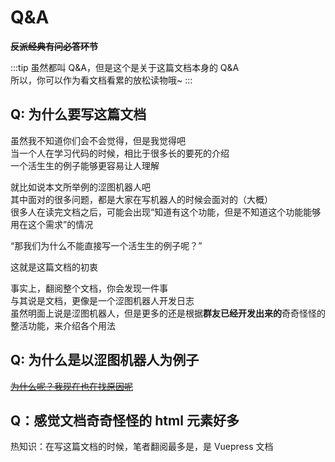 # Q&A

**~~反派经典有问必答环节~~**

:::tip
虽然都叫 Q&A，但是这个是关于这篇文档本身的 Q&A  
所以，你可以作为看文档看累的放松读物哦~
:::

## Q: 为什么要写这篇文档

虽然我不知道你们会不会觉得，但是我觉得吧  
当一个人在学习代码的时候，相比于很多长的要死的介绍  
一个活生生的例子能够更容易让人理解

就比如说本文所举例的涩图机器人吧  
其中面对的很多问题，都是大家在写机器人的时候会面对的（大概）  
很多人在读完文档之后，可能会出现“知道有这个功能，但是不知道这个功能能够用在这个需求”的情况  

“那我们为什么不能直接写一个活生生的例子呢？”

这就是这篇文档的初衷

事实上，翻阅整个文档，你会发现一件事  
与其说是文档，更像是一个<Curtain>涩图</Curtain>机器人开发日志  
虽然明面上说是涩图机器人，但是更多的还是根据**群友已经开发出来的**奇奇怪怪的整活功能，来介绍各个用法  

## Q: 为什么是以涩图机器人为例子

~~[为什么呢？我现在也在找原因呢](https://zh.moegirl.org.cn/%E4%B8%BA%E4%BB%80%E4%B9%88%E5%91%A2%EF%BC%9F%E6%88%91%E7%8E%B0%E5%9C%A8%E4%B9%9F%E5%9C%A8%E6%89%BE%E5%8E%9F%E5%9B%A0%E5%91%A2)~~

## Q：感觉文档奇奇怪怪的 html 元素好多

热知识：在写这篇文档的时候，笔者翻阅最多是，是 Vuepress 文档
